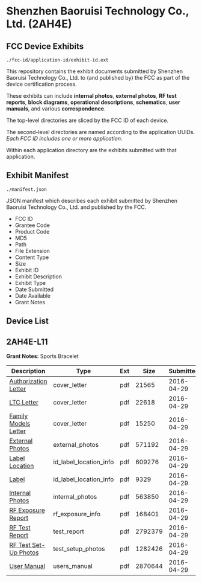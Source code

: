 # Shenzhen Baoruisi Technology Co., Ltd. (2AH4E)
## FCC Device Exhibits

```
./fcc-id/application-id/exhibit-id.ext
```

This repository contains the exhibit documents submitted by Shenzhen Baoruisi Technology Co., Ltd. to (and published by) the FCC as part of the device certification process.

These exhibits can include **internal photos**, **external photos**, **RF test reports**, **block diagrams**, **operational descriptions**, **schematics**, **user manuals**, and various **correspondence**.

The top-level directories are sliced by the FCC ID of each device.

The second-level directories are named according to the application UUIDs. *Each FCC ID includes one or more application.*

Within each application directory are the exhibits submitted with that application. 

## Exhibit Manifest

```
./manifest.json
```

JSON manifest which describes each exhibit submitted by Shenzhen Baoruisi Technology Co., Ltd. and published by the FCC.

- FCC ID
- Grantee Code
- Product Code
- MD5
- Path
- File Extension
- Content Type
- Size
- Exhibit ID
- Exhibit Description
- Exhibit Type
- Date Submitted
- Date Available
- Grant Notes

## Device List
## 2AH4E-L11
**Grant Notes:** Sports Bracelet

| Description | Type | Ext | Size | Submitted | Available |
| ----------- | ---- | --- | ---- | --------- | --------- |
| [Authorization Letter](2AH4E-L11/eff31f41ae10bff4a0e9257b6eb67339/2975571.pdf) | cover_letter | pdf | 21565 | 2016-04-29 | 2016-04-29 |
| [LTC Letter](2AH4E-L11/eff31f41ae10bff4a0e9257b6eb67339/2975572.pdf) | cover_letter | pdf | 22618 | 2016-04-29 | 2016-04-29 |
| [Family Models Letter](2AH4E-L11/eff31f41ae10bff4a0e9257b6eb67339/2975573.pdf) | cover_letter | pdf | 15250 | 2016-04-29 | 2016-04-29 |
| [External Photos](2AH4E-L11/eff31f41ae10bff4a0e9257b6eb67339/2975574.pdf) | external_photos | pdf | 571192 | 2016-04-29 | 2016-04-29 |
| [Label Location](2AH4E-L11/eff31f41ae10bff4a0e9257b6eb67339/2975575.pdf) | id_label_location_info | pdf | 609276 | 2016-04-29 | 2016-04-29 |
| [Label](2AH4E-L11/eff31f41ae10bff4a0e9257b6eb67339/2975576.pdf) | id_label_location_info | pdf | 9329 | 2016-04-29 | 2016-04-29 |
| [Internal Photos](2AH4E-L11/eff31f41ae10bff4a0e9257b6eb67339/2975577.pdf) | internal_photos | pdf | 563850 | 2016-04-29 | 2016-04-29 |
| [RF Exposure Report](2AH4E-L11/eff31f41ae10bff4a0e9257b6eb67339/2975580.pdf) | rf_exposure_info | pdf | 168401 | 2016-04-29 | 2016-04-29 |
| [RF Test Report](2AH4E-L11/eff31f41ae10bff4a0e9257b6eb67339/2975582.pdf) | test_report | pdf | 2792379 | 2016-04-29 | 2016-04-29 |
| [RF Test Set-Up Photos](2AH4E-L11/eff31f41ae10bff4a0e9257b6eb67339/2975583.pdf) | test_setup_photos | pdf | 1282426 | 2016-04-29 | 2016-04-29 |
| [User Manual](2AH4E-L11/eff31f41ae10bff4a0e9257b6eb67339/2975581.pdf) | users_manual | pdf | 2870644 | 2016-04-29 | 2016-04-29 |
